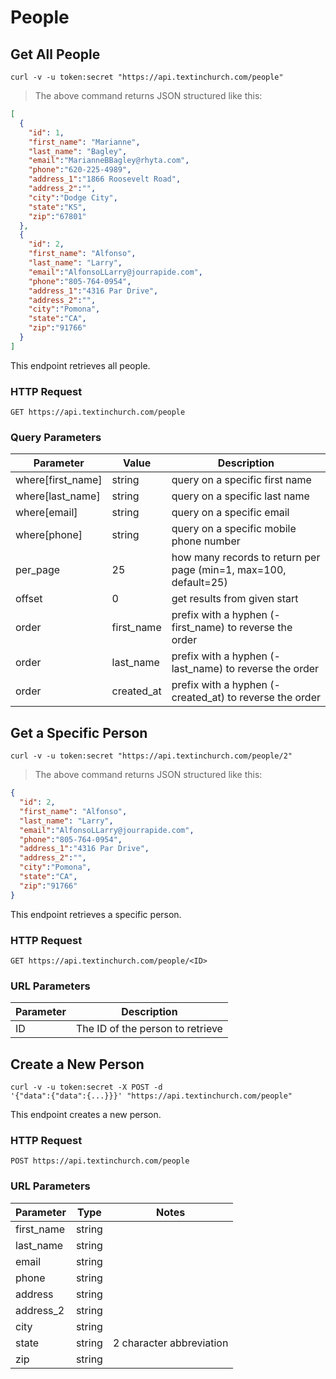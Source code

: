 # People

## Get All People

```shell
curl -v -u token:secret "https://api.textinchurch.com/people"
```

> The above command returns JSON structured like this:

```json
[
  {
    "id": 1,
    "first_name": "Marianne",
    "last_name": "Bagley",
    "email":"MarianneBBagley@rhyta.com",
    "phone":"620-225-4989",
    "address_1":"1866 Roosevelt Road",
    "address_2":"",
    "city":"Dodge City",
    "state":"KS",
    "zip":"67801"
  },
  {
    "id": 2,
    "first_name": "Alfonso",
    "last_name": "Larry",
    "email":"AlfonsoLLarry@jourrapide.com",
    "phone":"805-764-0954",
    "address_1":"4316 Par Drive",
    "address_2":"",
    "city":"Pomona",
    "state":"CA",
    "zip":"91766"
  }
]
```

This endpoint retrieves all people.

### HTTP Request

`GET https://api.textinchurch.com/people`

### Query Parameters

Parameter | Value | Description
--------- | ------- | -----------
where[first_name] | string | query on a specific first name
where[last_name] | string | query on a specific last name
where[email] | string | query on a specific email
where[phone] | string | query on a specific mobile phone number
per_page | 25 | how many records to return per page (min=1, max=100, default=25)
offset | 0 | get results from given start
order | first_name | prefix with a hyphen (-first_name) to reverse the order
order | last_name | prefix with a hyphen (-last_name) to reverse the order
order | created_at | prefix with a hyphen (-created_at) to reverse the order

## Get a Specific Person

```shell
curl -v -u token:secret "https://api.textinchurch.com/people/2"
```

> The above command returns JSON structured like this:

```json
{
  "id": 2,
  "first_name": "Alfonso",
  "last_name": "Larry",
  "email":"AlfonsoLLarry@jourrapide.com",
  "phone":"805-764-0954",
  "address_1":"4316 Par Drive",
  "address_2":"",
  "city":"Pomona",
  "state":"CA",
  "zip":"91766"
}
```

This endpoint retrieves a specific person.

### HTTP Request

`GET https://api.textinchurch.com/people/<ID>`

### URL Parameters

Parameter | Description
--------- | -----------
ID | The ID of the person to retrieve


## Create a New Person

```shell
curl -v -u token:secret -X POST -d
'{"data":{"data":{...}}}' "https://api.textinchurch.com/people"
```

This endpoint creates a new person.

### HTTP Request

`POST https://api.textinchurch.com/people`

### URL Parameters

Parameter | Type | Notes
--------- | ----------- | -----------
first_name | string |
last_name | string |
email | string |
phone | string |
address | string |
address_2 | string |
city | string |
state | string | 2 character abbreviation
zip | string |
